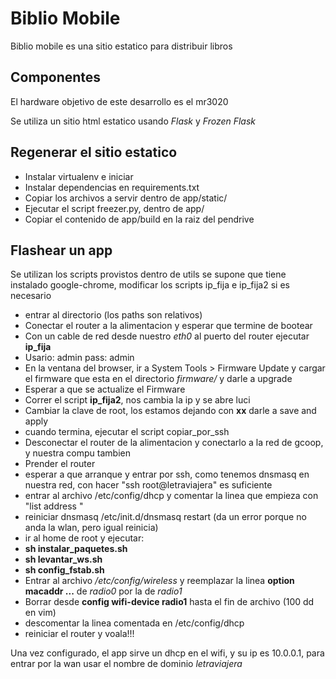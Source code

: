 # Biblio Mobile

Biblio mobile es una sitio estatico para distribuir libros

## Componentes

El hardware objetivo de este desarrollo es el mr3020 <link>

Se utiliza un sitio html estatico usando *Flask* y *Frozen Flask*


## Regenerar el sitio estatico

 * Instalar virtualenv e iniciar
 * Instalar dependencias en requirements.txt
 * Copiar los archivos a servir dentro de app/static/ 
 * Ejecutar el script freezer.py, dentro de app/
 * Copiar el contenido de app/build en la raiz del pendrive

## Flashear un app

Se utilizan los scripts provistos dentro de utils se supone que tiene instalado google-chrome, modificar los scripts ip_fija e ip_fija2 si es necesario

 * entrar al directorio (los paths son relativos)
 * Conectar el router a la alimentacion y esperar que termine de bootear
 * Con un cable de red desde nuestro *eth0*  al puerto del router ejecutar **ip_fija** 
 * Usario: admin pass: admin
 * En la ventana del browser, ir a System Tools > Firmware Update y cargar el firmware que esta en el directorio *firmware/* y darle a upgrade
 * Esperar a que se actualize el Firmware
 * Correr el script **ip_fija2**, nos cambia la ip y se abre luci
 * Cambiar la clave de root, los estamos dejando con **xx** darle a save and apply
 * cuando termina, ejecutar el script copiar_por_ssh
 * Desconectar el router de la alimentacion y conectarlo a la red de gcoop, y nuestra compu tambien
 * Prender el router
 * esperar a que arranque y entrar por ssh, como tenemos dnsmasq en nuestra red, con hacer "ssh root@letraviajera" es suficiente
 * entrar al archivo /etc/config/dhcp y comentar la linea que empieza con "list address "
 * reiniciar dnsmasq /etc/init.d/dnsmasq restart (da un error porque no anda la wlan, pero igual reinicia)
 * ir al home de root y ejecutar:
 * **sh instalar_paquetes.sh**
 * **sh levantar_ws.sh**
 * **sh config_fstab.sh** 
 * Entrar al archivo */etc/config/wireless* y reemplazar la linea **option macaddr ...** de *radio0* por la de *radio1*
 * Borrar desde **config wifi-device  radio1** hasta el fin de archivo (100 dd en vim)
 * descomentar la linea comentada en /etc/config/dhcp
 * reiniciar el router y voala!!!

Una vez configurado, el app sirve un dhcp en el wifi, y su ip es 10.0.0.1, para entrar por la wan usar el nombre de dominio *letraviajera*
 
 
 
